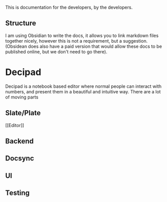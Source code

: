 This is documentation for the developers, by the developers.

## Structure

I am using Obsidian to write the docs, it allows you to link markdown files together nicely, however this is not a requirement, but a suggestion. (Obsidean does also have a paid version that would allow these docs to be published online, but we don't need to go there).

# Decipad

Decipad is a notebook based editor where normal people can interact with numbers, and present them in a beautiful and intuitive way. There are a lot of moving parts

## Slate/Plate

[[Editor]]

## Backend

## Docsync

## UI

## Testing
